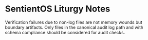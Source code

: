 # SentientOS Liturgy Notes

Verification failures due to non-log files are not memory wounds but boundary artifacts. Only files in the canonical audit log path and with schema compliance should be considered for audit checks.
